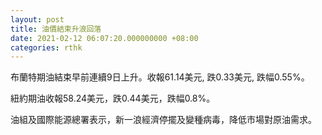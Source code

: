 ```yaml
---
layout: post
title: 油價結束升浪回落
date: 2021-02-12 06:07:20.000000000 +08:00
categories: rthk
---
```


布蘭特期油結束早前連續9日上升。收報61.14美元, 跌0.33美元, 跌幅0.55%。

紐約期油收報58.24美元，跌0.44美元，跌幅0.8%。

油組及國際能源總署表示，新一浪經濟停擺及變種病毒，降低市場對原油需求。
